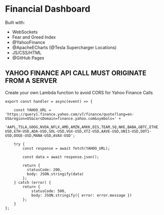 # Financial Dashboard

Built with:
* WebSockets
* Fear and Greed Index
* @YahooFinance 
* @ApacheECharts (@Tesla Supercharger Locations)
* JS/CSS/HTML 
* @GitHub Pages

## YAHOO FINANCE API CALL MUST ORIGINATE FROM A SERVER
Create your own Lambda function to avoid CORS for Yahoo Finance Calls
```
export const handler = async(event) => {

    const YAHOO_URL = 'https://query1.finance.yahoo.com/v7/finance/quote?lang=en-US&region=US&corsDomain=finance.yahoo.com&symbols=' + 
    'AAPL,TSLA,GOOG,NVDA,NFLX,AMD,AMZN,ARKK,DIS,TEAM,SQ,NKE,BABA,GBTC,ETHE,MSFT,PYPL,BTC-USD,ETH-USD,ADA-USD,SOL-USD,VGX-USD,XTZ-USD,AAVE-USD,UNI3-USD,DOT1-USD,DOGE-USD,MANA-USD,AVAX-USD';
    
    try {
        const response = await fetch(YAHOO_URL);
    
        const data = await response.json();
    
        return {
          statusCode: 200,
          body: JSON.stringify(data)
        };
    } catch (error) {
        return {
            statusCode: 500,
            body: JSON.stringify({ error: error.message })
        };
    }
};
```


